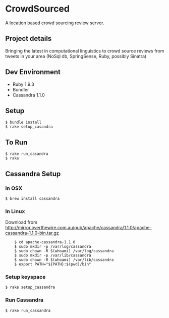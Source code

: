 CrowdSourced
============

A location based crowd sourcing review server.

Project details
--------------------
Bringing the latest in computational linguistics to crowd source reviews from tweets in your area
(NoSql db, SpringSense, Ruby, possibly Sinatra)

Dev Environment
---------------
* Ruby 1.9.3
* Bundler
* Cassandra 1.1.0

Setup
-----
    $ bundle install
    $ rake setup_casandra

To Run
------
    $ rake run_casandra
    $ rake

Cassandra Setup
---------------

### In OSX 
    $ brew install cassandra

### In Linux
Download from http://mirror.overthewire.com.au/pub/apache/cassandra/1.1.0/apache-cassandra-1.1.0-bin.tar.gz
``` $ tar -zxvf apache-cassandra-1.1.0-bin.tar.gz
    $ cd apache-cassandra-1.1.0
    $ sudo mkdir -p /var/log/cassandra
    $ sudo chown -R $(whoami) /var/log/cassandra
    $ sudo mkdir -p /var/lib/cassandra
    $ sudo chown -R $(whoami) /var/lib/cassandra
    $ export PATH="${PATH}:$(pwd)/bin"
```
### Setup keyspace
    $ rake setup_cassandra

### Run Cassandra
    $ rake run_cassandra
